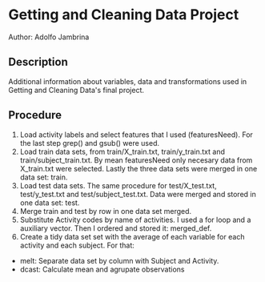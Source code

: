 # Getting and Cleaning Data Project

Author: Adolfo Jambrina

## Description 

Additional information about variables, data and transformations used in Getting and Cleaning Data's final project.

## Procedure 

1. Load activity labels and select features that I used (featuresNeed). For the last step grep() and gsub() were used.
2. Load train data sets, from train/X_train.txt, train/y_train.txt and train/subject_train.txt. By mean featuresNeed only necesary data from X_train.txt were selected. Lastly the three data sets were merged in one data set: train.
3. Load test data sets. The same procedure for test/X_test.txt, test/y_test.txt and test/subject_test.txt. Data were merged and stored in one data set: test.
4. Merge train and test by row in one data set merged.
5. Substitute Activity codes by name of activities. I used a for loop and a auxiliary vector. Then I ordered and stored it: merged_def.
6. Create a tidy data set set with the average of each variable for each activity and each subject. For that: 
  + melt: Separate data set by column with Subject and Activity.
  + dcast: Calculate mean and agrupate observations 
